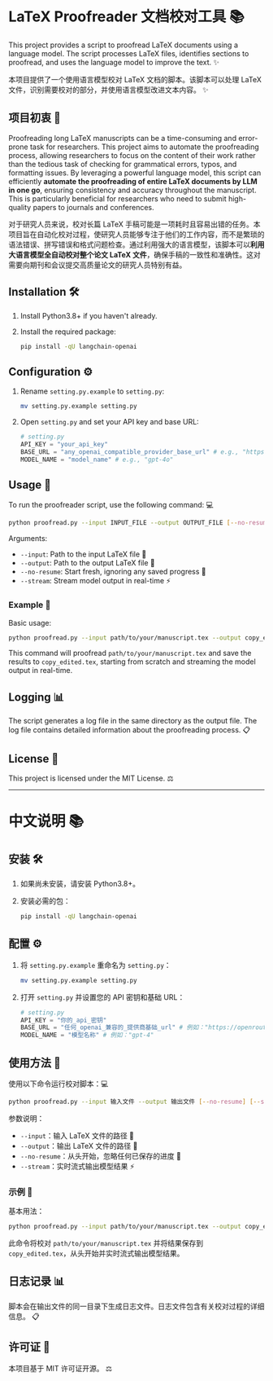 # LaTeX Proofreader  文档校对工具 📚

This project provides a script to proofread LaTeX documents using a language model. The script processes LaTeX files, identifies sections to proofread, and uses the language model to improve the text. ✨


本项目提供了一个使用语言模型校对 LaTeX 文档的脚本。该脚本可以处理 LaTeX 文件，识别需要校对的部分，并使用语言模型改进文本内容。 ✨

## 项目初衷 🎯

Proofreading long LaTeX manuscripts can be a time-consuming and error-prone task for researchers. This project aims to automate the proofreading process, allowing researchers to focus on the content of their work rather than the tedious task of checking for grammatical errors, typos, and formatting issues. By leveraging a powerful language model, this script can efficiently **automate the proofreading of entire LaTeX documents by LLM in one go**, ensuring consistency and accuracy throughout the manuscript. This is particularly beneficial for researchers who need to submit high-quality papers to journals and conferences.

对于研究人员来说，校对长篇 LaTeX 手稿可能是一项耗时且容易出错的任务。本项目旨在自动化校对过程，使研究人员能够专注于他们的工作内容，而不是繁琐的语法错误、拼写错误和格式问题检查。通过利用强大的语言模型，该脚本可以**利用大语言模型全自动校对整个论文 LaTeX 文件**，确保手稿的一致性和准确性。这对需要向期刊和会议提交高质量论文的研究人员特别有益。

## Installation 🛠️

1. Install Python3.8+ if you haven't already.

2. Install the required package:
    ```sh
    pip install -qU langchain-openai
    ```

## Configuration ⚙️

1. Rename `setting.py.example` to `setting.py`:
    ```sh
    mv setting.py.example setting.py
    ```

2. Open `setting.py` and set your API key and base URL:
    ```python
    # setting.py
    API_KEY = "your_api_key"
    BASE_URL = "any_openai_compatible_provider_base_url" # e.g., "https://openrouter.ai/api/v1"
    MODEL_NAME = "model_name" # e.g., "gpt-4o"
    ```

## Usage 🚀

To run the proofreader script, use the following command: 💻

```sh
python proofread.py --input INPUT_FILE --output OUTPUT_FILE [--no-resume] [--stream]
```

Arguments:
- `--input`: Path to the input LaTeX file 📄
- `--output`: Path to the output LaTeX file 📝
- `--no-resume`: Start fresh, ignoring any saved progress 🔄
- `--stream`: Stream model output in real-time ⚡

### Example 📝

Basic usage:

```sh
python proofread.py --input path/to/your/manuscript.tex --output copy_edited.tex
```

This command will proofread `path/to/your/manuscript.tex` and save the results to `copy_edited.tex`, starting from scratch and streaming the model output in real-time.

## Logging 📊

The script generates a log file in the same directory as the output file. The log file contains detailed information about the proofreading process. 📋

## License 📜

This project is licensed under the MIT License. ⚖️

---

# 中文说明 📚


## 安装 🛠️

1. 如果尚未安装，请安装 Python3.8+。

2. 安装必需的包：
    ```sh
    pip install -qU langchain-openai
    ```

## 配置 ⚙️

1. 将 `setting.py.example` 重命名为 `setting.py`：
    ```sh
    mv setting.py.example setting.py
    ```

2. 打开 `setting.py` 并设置您的 API 密钥和基础 URL：
    ```python
    # setting.py
    API_KEY = "你的_api_密钥"
    BASE_URL = "任何_openai_兼容的_提供商基础_url" # 例如："https://openrouter.ai/api/v1"
    MODEL_NAME = "模型名称" # 例如："gpt-4"
    ```

## 使用方法 🚀

使用以下命令运行校对脚本：💻

```sh
python proofread.py --input 输入文件 --output 输出文件 [--no-resume] [--stream]
```

参数说明：
- `--input`：输入 LaTeX 文件的路径 📄
- `--output`：输出 LaTeX 文件的路径 📝
- `--no-resume`：从头开始，忽略任何已保存的进度 🔄
- `--stream`：实时流式输出模型结果 ⚡

### 示例 📝

基本用法：

```sh
python proofread.py --input path/to/your/manuscript.tex --output copy_edited.tex
```

此命令将校对 `path/to/your/manuscript.tex` 并将结果保存到 `copy_edited.tex`，从头开始并实时流式输出模型结果。

## 日志记录 📊

脚本会在输出文件的同一目录下生成日志文件。日志文件包含有关校对过程的详细信息。 📋

## 许可证 📜

本项目基于 MIT 许可证开源。 ⚖️
